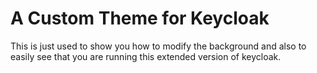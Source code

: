 # A Custom Theme for Keycloak

This is just used to show you how to modify the background and also to easily see that you are running this extended version of keycloak.
